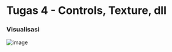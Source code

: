 # Tugas 4 - Controls, Texture, dll

### Visualisasi
![image](https://user-images.githubusercontent.com/90237196/139879037-e6404b8c-2ec9-41f8-8933-cf6bfebb23b1.png)

